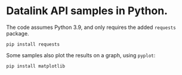 # Datalink API samples in Python.

The code assumes Python 3.9, and only requires the added `requests` package.

```
pip install requests
```

Some samples also plot the results on a graph, using `pyplot`:

```
pip install matplotlib
```
